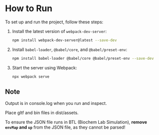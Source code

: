 # How to Run

To set up and run the project, follow these steps:

1. Install the latest version of `webpack-dev-server`:
    ```sh
    npm install webpack-dev-server@latest --save-dev
    ```

2. Install `babel-loader`, `@babel/core`, and `@babel/preset-env`:
    ```sh
    npm install babel-loader @babel/core @babel/preset-env --save-dev
    ```

3. Start the server using Webpack:
    ```sh
    npx webpack serve
    ```

## Note
Output is in console.log when you run and inspect.

Place gltf and bin files in dist/assets.

To ensure the JSON file runs in BTL (Biochem Lab Simulation), **remove `envMap` and `up`** from the JSON file, as they cannot be parsed!
